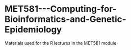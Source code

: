 # MET581---Computing-for-Bioinformatics-and-Genetic-Epidemiology
Materials used for the R lectures in the MET581 module
